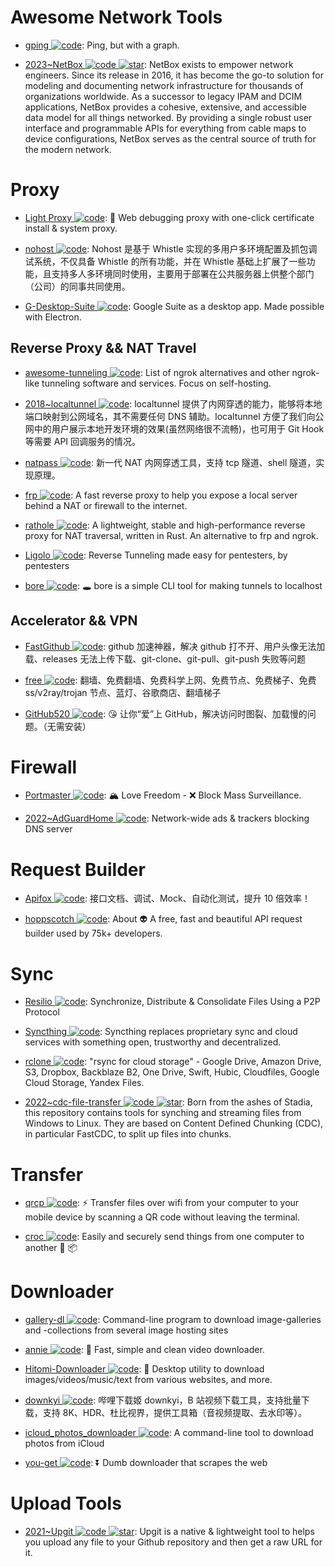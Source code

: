 # Awesome Network Tools

- [gping ![code](https://ng-tech.icu/assets/code.svg)](https://github.com/orf/gping): Ping, but with a graph.

- [2023~NetBox ![code](https://ng-tech.icu/assets/code.svg) ![star](https://img.shields.io/github/stars/netbox-community/netbox)](https://github.com/netbox-community/netbox): NetBox exists to empower network engineers. Since its release in 2016, it has become the go-to solution for modeling and documenting network infrastructure for thousands of organizations worldwide. As a successor to legacy IPAM and DCIM applications, NetBox provides a cohesive, extensive, and accessible data model for all things networked. By providing a single robust user interface and programmable APIs for everything from cable maps to device configurations, NetBox serves as the central source of truth for the modern network.

# Proxy

- [Light Proxy ![code](https://ng-tech.icu/assets/code.svg)](https://github.com/alibaba/lightproxy): 💎 Web debugging proxy with one-click certificate install & system proxy.

- [nohost ![code](https://ng-tech.icu/assets/code.svg)](https://cubox.pro/c/TKQiCs): Nohost 是基于 Whistle 实现的多用户多环境配置及抓包调试系统，不仅具备 Whistle 的所有功能，并在 Whistle 基础上扩展了一些功能，且支持多人多环境同时使用，主要用于部署在公共服务器上供整个部门（公司）的同事共同使用。

- [G-Desktop-Suite ![code](https://ng-tech.icu/assets/code.svg)](https://github.com/alexkim205/G-Desktop-Suite): Google Suite as a desktop app. Made possible with Electron.

## Reverse Proxy && NAT Travel

- [awesome-tunneling ![code](https://ng-tech.icu/assets/code.svg)](https://github.com/anderspitman/awesome-tunneling): List of ngrok alternatives and other ngrok-like tunneling software and services. Focus on self-hosting.

- [2018~localtunnel ![code](https://ng-tech.icu/assets/code.svg)](https://github.com/localtunnel/localtunnel): localtunnel 提供了内网穿透的能力，能够将本地端口映射到公网域名，其不需要任何 DNS 辅助。localtunnel 方便了我们向公网中的用户展示本地开发环境的效果(虽然网络很不流畅)，也可用于 Git Hook 等需要 API 回调服务的情况。

- [natpass ![code](https://ng-tech.icu/assets/code.svg)](https://github.com/lwch/natpass): 新一代 NAT 内网穿透工具，支持 tcp 隧道、shell 隧道，实现原理。

- [frp ![code](https://ng-tech.icu/assets/code.svg)](https://github.com/fatedier/frp): A fast reverse proxy to help you expose a local server behind a NAT or firewall to the internet.

- [rathole ![code](https://ng-tech.icu/assets/code.svg)](https://github.com/rapiz1/rathole): A lightweight, stable and high-performance reverse proxy for NAT traversal, written in Rust. An alternative to frp and ngrok.

- [Ligolo ![code](https://ng-tech.icu/assets/code.svg)](https://github.com/sysdream/ligolo): Reverse Tunneling made easy for pentesters, by pentesters

- [bore ![code](https://ng-tech.icu/assets/code.svg)](https://github.com/ekzhang/bore): 🕳 bore is a simple CLI tool for making tunnels to localhost

## Accelerator && VPN

- [FastGithub ![code](https://ng-tech.icu/assets/code.svg)](https://github.com/dotnetcore/FastGithub): github 加速神器，解决 github 打不开、用户头像无法加载、releases 无法上传下载、git-clone、git-pull、git-push 失败等问题

- [free ![code](https://ng-tech.icu/assets/code.svg)](https://github.com/freefq/free): 翻墙、免费翻墙、免费科学上网、免费节点、免费梯子、免费 ss/v2ray/trojan 节点、蓝灯、谷歌商店、翻墙梯子

- [GitHub520 ![code](https://ng-tech.icu/assets/code.svg)](https://github.com/521xueweihan/GitHub520): 😘 让你“爱”上 GitHub，解决访问时图裂、加载慢的问题。（无需安装）

# Firewall

- [Portmaster ![code](https://ng-tech.icu/assets/code.svg)](https://github.com/safing/portmaster): 🏔 Love Freedom - ❌ Block Mass Surveillance.

- [2022~AdGuardHome ![code](https://ng-tech.icu/assets/code.svg)](https://github.com/AdguardTeam/AdGuardHome): Network-wide ads & trackers blocking DNS server

# Request Builder

- [Apifox ![code](https://ng-tech.icu/assets/code.svg)](https://www.apifox.cn/): 接口文档、调试、Mock、自动化测试，提升 10 倍效率！

- [hoppscotch ![code](https://ng-tech.icu/assets/code.svg)](https://github.com/hoppscotch/hoppscotch): About 👽 A free, fast and beautiful API request builder used by 75k+ developers.

# Sync

- [Resilio ![code](https://ng-tech.icu/assets/code.svg)](https://www.resilio.com/): Synchronize, Distribute & Consolidate Files Using a P2P Protocol

- [Syncthing ![code](https://ng-tech.icu/assets/code.svg)](https://syncthing.net/): Syncthing replaces proprietary sync and cloud services with something open, trustworthy and decentralized.

- [rclone ![code](https://ng-tech.icu/assets/code.svg)](https://github.com/rclone/rclone): "rsync for cloud storage" - Google Drive, Amazon Drive, S3, Dropbox, Backblaze B2, One Drive, Swift, Hubic, Cloudfiles, Google Cloud Storage, Yandex Files.

- [2022~cdc-file-transfer ![code](https://ng-tech.icu/assets/code.svg) ![star](https://img.shields.io/github/stars/google/cdc-file-transfer)](https://github.com/google/cdc-file-transfer): Born from the ashes of Stadia, this repository contains tools for synching and streaming files from Windows to Linux. They are based on Content Defined Chunking (CDC), in particular FastCDC, to split up files into chunks.

# Transfer

- [qrcp ![code](https://ng-tech.icu/assets/code.svg)](https://github.com/claudiodangelis/qrcp): ⚡ Transfer files over wifi from your computer to your mobile device by scanning a QR code without leaving the terminal.

- [croc ![code](https://ng-tech.icu/assets/code.svg)](https://github.com/schollz/croc): Easily and securely send things from one computer to another 🐊 📦

# Downloader

- [gallery-dl ![code](https://ng-tech.icu/assets/code.svg)](https://github.com/mikf/gallery-dl): Command-line program to download image-galleries and -collections from several image hosting sites

- [annie ![code](https://ng-tech.icu/assets/code.svg)](https://github.com/iawia002/annie): 👾 Fast, simple and clean video downloader.

- [Hitomi-Downloader ![code](https://ng-tech.icu/assets/code.svg)](https://github.com/KurtBestor/Hitomi-Downloader): 🍰 Desktop utility to download images/videos/music/text from various websites, and more.

- [downkyi ![code](https://ng-tech.icu/assets/code.svg)](https://github.com/leiurayer/downkyi): 哔哩下载姬 downkyi，B 站视频下载工具，支持批量下载，支持 8K、HDR、杜比视界，提供工具箱（音视频提取、去水印等）。

- [icloud_photos_downloader ![code](https://ng-tech.icu/assets/code.svg)](https://github.com/icloud-photos-downloader/icloud_photos_downloader): A command-line tool to download photos from iCloud

- [you-get ![code](https://ng-tech.icu/assets/code.svg)](https://github.com/soimort/you-get): ⏬ Dumb downloader that scrapes the web

# Upload Tools

- [2021~Upgit ![code](https://ng-tech.icu/assets/code.svg) ![star](https://img.shields.io/github/stars/pluveto/upgit)](https://github.com/pluveto/upgit): Upgit is a native & lightweight tool to helps you upload any file to your Github repository and then get a raw URL for it.
